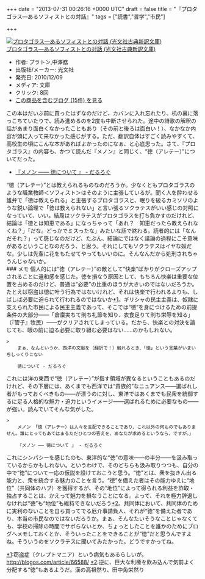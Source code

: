 
+++
date = "2013-07-31 00:26:16 +0000 UTC"
draft = false
title = "『プロタゴラス―あるソフィストとの対話』"
tags = ["読書","哲学","市民"]

+++
<div class="hatena-asin-detail"><a href="http://www.amazon.co.jp/exec/obidos/ASIN/4334752217/bestylesnet-22/"><img src="https://images-fe.ssl-images-amazon.com/images/I/41VHXI5cL%2BL._SL160_.jpg" class="hatena-asin-detail-image" alt="プロタゴラス―あるソフィストとの対話 (光文社古典新訳文庫)" title="プロタゴラス―あるソフィストとの対話 (光文社古典新訳文庫)"/></a><div class="hatena-asin-detail-info"><a href="http://www.amazon.co.jp/exec/obidos/ASIN/4334752217/bestylesnet-22/">プロタゴラス―あるソフィストとの対話 (光文社古典新訳文庫)</a><ul><li><span class="hatena-asin-detail-label">作者:</span> プラトン,中澤務</li><li><span class="hatena-asin-detail-label">出版社/メーカー:</span> 光文社</li><li><span class="hatena-asin-detail-label">発売日:</span> 2010/12/09</li><li><span class="hatena-asin-detail-label">メディア:</span> 文庫</li><li> <span class="hatena-asin-detail-label">クリック</span>: 8回</li><li><a href="http://d.hatena.ne.jp/asin/4334752217/bestylesnet-22" target="_blank">この商品を含むブログ (15件) を見る</a></li></ul></div><div class="hatena-asin-detail-foot"></div></div>この本はだいぶ前に買ったはずなのだけど、カバンに入れ忘れたり、机の裏に落っこちていたりで、読み進めるのを2度も中断させられた。途中の詩歌の解釈の話があまり面白くなかったこともあり（その前と後ろは面白い！）、なかなか内容が頭に入って来なかった感じがする。ただ、翻訳自体はすごく読みやすくて、高校生の頃にこんな本があればよかったのになぁ、と心底思った。さて、『プロタゴラス』の内容も、かつて読んだ『メノン』と同じく、“徳（アレテー）”についてだった。

<ul>
<li><a href="https://blog.daruyanagi.jp/entry/2013/01/06/220216">『メノン ―― 徳について 』 - だるろぐ</a></li>
</ul>“徳（アレテー）”とは教えられるものなのだろうか。少なくともプロタゴラスのような職業教師＜ソフィスト＞はそのように主張しているが。聞く人を酔わせる雄弁で「徳は教えられる」と主張するプロタゴラスと、眠りを破るカミソリのような鋭い論理で「徳は教えられない」と言い張るソクラテスがいい感じの対照になっていて、いい。結局はソクラテスがプロタゴラスを打ち負かすのだけれど、結論は「徳とは知恵である」になっちゃって「あれ？　知恵だったら教えられなくね？」「だな。どっかでミスったな」みたいな話で終わる。読者的には「なんだそれ？」って感じなのだけど、たぶん、結論にではなく議論の過程にこそ意味があるということなのだろう、と思う。それにしてもソクラテスはイヤな奴だな。少しは先輩に花をもたせてやってもいいのに。そんなんだから処刑されちゃうんじゃないか。

<div class="section">
    ### メモ
    個人的には“徳（アレテー）”の敵として“快楽”ばかりがクローズアップされることに違和感を感じた。徳を損なう原因として、もちろん快楽は重要な位置を占めるのだけど、普通は“必要”の比重のほうが大きいのではないだろうか。たとえば窃盗は徳に叶う行為ではないけれど、それは快楽で行われるよりも、しばしば必要に迫られて行われるのではないか<a href="#f-b25b4d41" name="fn-b25b4d41" title="窃盗症（クレプトマニア）という病気もあるらしいが。http://blogos.com/article/66588/">*1</a>。ギリシャの民主主義は、奴隷に支えられた市民による民主主義であって、そこでは“徳”を身につけるための前提条件の大部分――「倉廩実ちて則ち礼節を知り、衣食足りて則ち栄辱を知る」（『管子』牧民）――がクリアされてしまっている。だから、快楽との対決を論じても、眼の前に迫る必要に取り組む必要はない……のかもしれない。

    >
        まぁ、なんというか、西洋の文献を（翻訳で！）触れるとき、「徳」という言葉がいまいちしっくりこない

        徳について - だるろぐ
    
これには洋の東西で“徳（アレテー）”が指す領域が異なるということもあるのだけれど、その下層には、あくまでも西洋では“貴族的”なニュアンス――選ばれし者がもっておくべきもの――が漂うのに対し、東洋ではあくまでも民衆を統御するに足る人格的な魅力・迫力というイメージ――選ばれるために必要なもの――が強い。読んでいてそんな気がした。

    >
        メノン　「徳（アレテー）は人々を支配できることであり、これ以外の何ものでもありません。誰にとってもあてはまるただひとつの答えを、あなたが求めるというなら、ですが。」

        『メノン ―― 徳について 』 - だるろぐ
    
これにシンパシーを感じたのも、東洋的な“徳”の意味――の半分――を汲み取っているからかもしれない。というわけで、そのどちらも汲み取りつつも、自分の中で“徳”について一応の仮説を設けておこうと思う。“徳”とは、衆を抜きん出る能力と、衆を統合する魅力のことを言う。“徳”を備えた者はその能力ゆえに“地位”（共同体のハブ）を獲得するが、その“地位”によって得られる利益を詐取・独占することは、かえって魅力を損なうことになる。よって、それを極力辞退しなければ“徳”も“地位”も維持できないだろう<a href="#f-9c0a9dff" name="fn-9c0a9dff" title="逆に、巨大な利権を飲み込んで気前よく分配する“徳”もあるようだ。漢の高祖然り、田中角栄然り">*2</a>。共同体において、共同体のために実利のないことを自ら買ってでる厄介事請負人、それが“徳”を備えた者であり、本当の市民なのではないだろうか。まぁ、そんなたいそうなことじゃなくても、学校の掃除の時間でサボらないとか、ちょっとしたことを誰かのためにブログへメモしておくとか、そういったことをできることが“徳”だと思うんですよね。そういうのをソクラテスに聞いてみたかった。どうですかってね。

</div><div class="footnote">
<a href="#fn-b25b4d41" name="f-b25b4d41" class="footnote-number">*1</a><span class="footnote-delimiter">:</span><span class="footnote-text">窃盗症（クレプトマニア）という病気もあるらしいが。<a href="http://blogos.com/article/66588/">http://blogos.com/article/66588/</a></span>
<a href="#fn-9c0a9dff" name="f-9c0a9dff" class="footnote-number">*2</a><span class="footnote-delimiter">:</span><span class="footnote-text">逆に、巨大な利権を飲み込んで気前よく分配する“徳”もあるようだ。漢の高祖然り、田中角栄然り</span>
</div>

